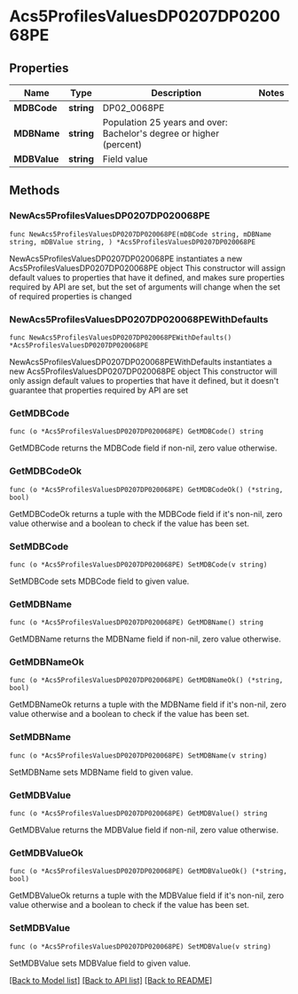 # Acs5ProfilesValuesDP0207DP020068PE

## Properties

Name | Type | Description | Notes
------------ | ------------- | ------------- | -------------
**MDBCode** | **string** | DP02_0068PE | 
**MDBName** | **string** | Population 25 years and over: Bachelor&#39;s degree or higher (percent) | 
**MDBValue** | **string** | Field value | 

## Methods

### NewAcs5ProfilesValuesDP0207DP020068PE

`func NewAcs5ProfilesValuesDP0207DP020068PE(mDBCode string, mDBName string, mDBValue string, ) *Acs5ProfilesValuesDP0207DP020068PE`

NewAcs5ProfilesValuesDP0207DP020068PE instantiates a new Acs5ProfilesValuesDP0207DP020068PE object
This constructor will assign default values to properties that have it defined,
and makes sure properties required by API are set, but the set of arguments
will change when the set of required properties is changed

### NewAcs5ProfilesValuesDP0207DP020068PEWithDefaults

`func NewAcs5ProfilesValuesDP0207DP020068PEWithDefaults() *Acs5ProfilesValuesDP0207DP020068PE`

NewAcs5ProfilesValuesDP0207DP020068PEWithDefaults instantiates a new Acs5ProfilesValuesDP0207DP020068PE object
This constructor will only assign default values to properties that have it defined,
but it doesn't guarantee that properties required by API are set

### GetMDBCode

`func (o *Acs5ProfilesValuesDP0207DP020068PE) GetMDBCode() string`

GetMDBCode returns the MDBCode field if non-nil, zero value otherwise.

### GetMDBCodeOk

`func (o *Acs5ProfilesValuesDP0207DP020068PE) GetMDBCodeOk() (*string, bool)`

GetMDBCodeOk returns a tuple with the MDBCode field if it's non-nil, zero value otherwise
and a boolean to check if the value has been set.

### SetMDBCode

`func (o *Acs5ProfilesValuesDP0207DP020068PE) SetMDBCode(v string)`

SetMDBCode sets MDBCode field to given value.


### GetMDBName

`func (o *Acs5ProfilesValuesDP0207DP020068PE) GetMDBName() string`

GetMDBName returns the MDBName field if non-nil, zero value otherwise.

### GetMDBNameOk

`func (o *Acs5ProfilesValuesDP0207DP020068PE) GetMDBNameOk() (*string, bool)`

GetMDBNameOk returns a tuple with the MDBName field if it's non-nil, zero value otherwise
and a boolean to check if the value has been set.

### SetMDBName

`func (o *Acs5ProfilesValuesDP0207DP020068PE) SetMDBName(v string)`

SetMDBName sets MDBName field to given value.


### GetMDBValue

`func (o *Acs5ProfilesValuesDP0207DP020068PE) GetMDBValue() string`

GetMDBValue returns the MDBValue field if non-nil, zero value otherwise.

### GetMDBValueOk

`func (o *Acs5ProfilesValuesDP0207DP020068PE) GetMDBValueOk() (*string, bool)`

GetMDBValueOk returns a tuple with the MDBValue field if it's non-nil, zero value otherwise
and a boolean to check if the value has been set.

### SetMDBValue

`func (o *Acs5ProfilesValuesDP0207DP020068PE) SetMDBValue(v string)`

SetMDBValue sets MDBValue field to given value.



[[Back to Model list]](../README.md#documentation-for-models) [[Back to API list]](../README.md#documentation-for-api-endpoints) [[Back to README]](../README.md)


